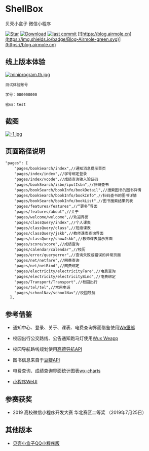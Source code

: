 # ShellBox

贝壳小盒子 微信小程序

[![Star](https://img.shields.io/badge/Star-Airmole-brightgreen.svg)](https://github.com/Airmole/ShellBox/stargazers)
[![Download](https://img.shields.io/badge/download-.zip-brightgreen.svg)](https://github.com/Airmole/ShellBox/archive/master.zip)
[![last commit](https://img.shields.io/badge/last%20commit-2019--10--12-green.svg)](https://github.com/Airmole/ShellBox/commits/master)
[![https://blog.airmole.cn](https://img.shields.io/badge/Blog-Airmole-green.svg)](https://blog.airmole.cn)


## 线上版本体验

[![miniprogram.th.jpg](http://www.z4a.net/images/2018/05/04/miniprogram.th.jpg)](小程序体验码)

```
测试体验账号

学号：000000000

密码：test
```


## 截图
[![-1.jpg](https://z4a.net/images/2019/03/16/-1.jpg)](https://z4a.net/image/7NtGdH)

## 页面路径说明

```
"pages": [
    "pages/bookSearch/index",//通知消息提示首页
    "pages/index/index",//学号绑定登录
    "pages/index/vcode",//成绩查询输入验证码
    "pages/bookSearch/isbn/iputIsbn",//扫码查书
    "pages/bookSearch/bookInfo/bookDetail",//搜索图书的图书详情
    "pages/bookSearch/bookInfo/bookInfo",//扫码查书的图书详情
    "pages/bookSearch/bookInfo/bookList",//图书搜索结果列表
    "pages/features/features",//“更多”界面
    "pages/features/about",//关于
    "pages/welcome/welcome",//欢迎界面
    "pages/classQuery/index",//个人课表
    "pages/classQuery/class",//班级课表
    "pages/classQuery/jskb",//教师课表查询界面
    "pages/classQuery/showJskb",//教师课表展示界面
    "pages/score/score",//成绩查询
    "pages/calendar/calendar",//校历
    "pages/error/queryerror",//查询失败或错误的异常页面
    "pages/net/netfare",//网费查询
    "pages/net/netBind",//网费绑定
    "pages/electricity/electricityFare",//电费查询
    "pages/electricity/electricityBind",//电费绑定
    "pages/Transport/Transport",//校园出行
    "pages/tel/tel",//常用电话
    "pages/schoolNav/schoolNav"//校园导航
  ],
```

## 参考借鉴

- 通知中心、登录、关于、课表、电费查询界面借鉴使用[We重邮](https://github.com/mcc108/wecqupt)

-  校园出行公交路线、公告通知跑马灯使用[Wux Weapp](https://github.com/wux-weapp/wux-weapp)

- 校园导航路线规划使用[高德导航API](https://lbs.amap.com/)

- 图书信息来自于[豆瓣API](https://github.com/zce/douban-api-proxy)

- 电费查询、成绩查询界面统计图表[wx-charts](https://github.com/xiaolin3303/wx-charts)

- [小程序WeUI](https://github.com/Tencent/weui-wxss)

## 参赛获奖

- 2019 高校微信小程序开发大赛 华北赛区二等奖 （2019年7月25日）

## 其他版本

- [贝壳小盒子QQ小程序版](https://github.com/Airmole/ShellBox_QApp)
